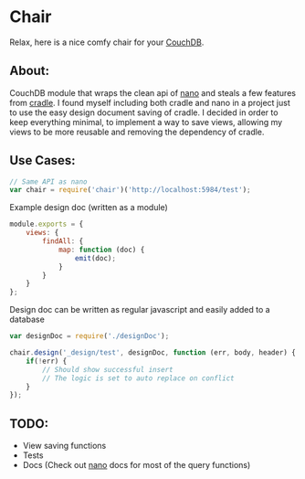 Chair
====
Relax, here is a nice comfy chair for your [CouchDB][couchdb].

About:
------
CouchDB module that wraps the clean api of [nano][nano] and steals a few features from
[cradle][cradle]. I found myself including both cradle and nano in a project
just to use the easy design document saving of cradle. I decided in order to
keep everything minimal, to implement a way to save views, allowing my views to
be more reusable and removing the dependency of cradle.

Use Cases:
----------
```js
// Same API as nano
var chair = require('chair')('http://localhost:5984/test');
```
Example design doc (written as a module)
```js
module.exports = {
    views: {
        findAll: {
            map: function (doc) {
                emit(doc);
            }
        }
    }
};
```
Design doc can be written as regular javascript and easily added to a database
```js
var designDoc = require('./designDoc');

chair.design('_design/test', designDoc, function (err, body, header) {
    if(!err) {
        // Should show successful insert
        // The logic is set to auto replace on conflict
    }
});
```

TODO:
-----
* View saving functions
* Tests
* Docs (Check out [nano][nano] docs for most of the query functions)

[nano]: https://github.com/dscape/nano
[cradle]: https://github.com/cloudhead/cradle
[couchdb]: http://couchdb.apache.org/
